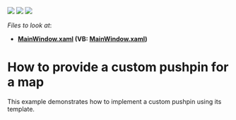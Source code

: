 <!-- default badges list -->
![](https://img.shields.io/endpoint?url=https://codecentral.devexpress.com/api/v1/VersionRange/128571797/14.2.3%2B)
[![](https://img.shields.io/badge/Open_in_DevExpress_Support_Center-FF7200?style=flat-square&logo=DevExpress&logoColor=white)](https://supportcenter.devexpress.com/ticket/details/E4240)
[![](https://img.shields.io/badge/📖_How_to_use_DevExpress_Examples-e9f6fc?style=flat-square)](https://docs.devexpress.com/GeneralInformation/403183)
<!-- default badges end -->
<!-- default file list -->
*Files to look at*:

* **[MainWindow.xaml](./CS/MapShape_Template/MainWindow.xaml) (VB: [MainWindow.xaml](./VB/MapShape_Template/MainWindow.xaml))**
<!-- default file list end -->
# How to provide a custom pushpin for a map


<p>This example demonstrates  how to implement a custom pushpin using its template. <br />
</p>

<br/>


